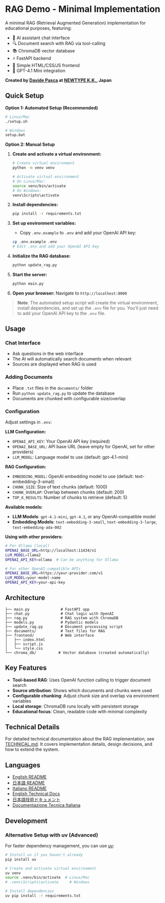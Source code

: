 # RAG Demo - Minimal Implementation

A minimal RAG (Retrieval Augmented Generation) implementation for educational purposes, featuring:

- 🤖 AI assistant chat interface
- 🔍 Document search with RAG via tool-calling
- 📚 ChromaDB vector database
- ⚡ FastAPI backend
- 🎨 Simple HTML/CSS/JS frontend
- 🔧 GPT-4.1 Mini integration

**Created by [Davide Pasca](https://github.com/dpasca) at [NEWTYPE K.K.](https://newtypekk.com), Japan**

## Quick Setup

**Option 1: Automated Setup (Recommended)**
```bash
# Linux/Mac
./setup.sh

# Windows
setup.bat
```

**Option 2: Manual Setup**

1. **Create and activate a virtual environment:**
   ```bash
   # Create virtual environment
   python -m venv venv

   # Activate virtual environment
   # On Linux/Mac:
   source venv/bin/activate
   # On Windows:
   venv\Scripts\activate
   ```

2. **Install dependencies:**
   ```bash
   pip install -r requirements.txt
   ```

3. **Set up environment variables:**
   - Copy `.env.example` to `.env` and add your OpenAI API key:
   ```bash
   cp .env.example .env
   # Edit .env and add your OpenAI API key
   ```

4. **Initialize the RAG database:**
   ```bash
   python update_rag.py
   ```

5. **Start the server:**
   ```bash
   python main.py
   ```

6. **Open your browser:**
   Navigate to `http://localhost:8000`

> **Note**: The automated setup script will create the virtual environment, install dependencies, and set up the `.env` file for you. You'll just need to add your OpenAI API key to the `.env` file.

## Usage

### Chat Interface
- Ask questions in the web interface
- The AI will automatically search documents when relevant
- Sources are displayed when RAG is used

### Adding Documents
- Place `.txt` files in the `documents/` folder
- Run `python update_rag.py` to update the database
- Documents are chunked with configurable size/overlap

### Configuration
Adjust settings in `.env`:

**LLM Configuration:**
- `OPENAI_API_KEY`: Your OpenAI API key (required)
- `OPENAI_BASE_URL`: API base URL (leave empty for OpenAI, set for other providers)
- `LLM_MODEL`: Language model to use (default: gpt-4.1-mini)

**RAG Configuration:**
- `EMBEDDING_MODEL`: OpenAI embedding model to use (default: text-embedding-3-small)
- `CHUNK_SIZE`: Size of text chunks (default: 1000)
- `CHUNK_OVERLAP`: Overlap between chunks (default: 200)
- `TOP_K_RESULTS`: Number of chunks to retrieve (default: 5)

**Available models:**
- **LLM Models**: `gpt-4.1-mini`, `gpt-4.1`, or any OpenAI-compatible model
- **Embedding Models**: `text-embedding-3-small`, `text-embedding-3-large`, `text-embedding-ada-002`

**Using with other providers:**
```bash
# For Ollama (local)
OPENAI_BASE_URL=http://localhost:11434/v1
LLM_MODEL=llama2
OPENAI_API_KEY=ollama  # Can be anything for Ollama

# For other OpenAI-compatible APIs
OPENAI_BASE_URL=https://your-provider.com/v1
LLM_MODEL=your-model-name
OPENAI_API_KEY=your-api-key
```

## Architecture

```
├── main.py              # FastAPI app
├── chat.py              # Chat logic with OpenAI
├── rag.py               # RAG system with ChromaDB
├── models.py            # Pydantic models
├── update_rag.py        # Document processing script
├── documents/           # Text files for RAG
├── frontend/            # Web interface
│   ├── index.html
│   ├── script.js
│   └── style.css
└── chroma_db/          # Vector database (created automatically)
```

## Key Features

- **Tool-based RAG**: Uses OpenAI function calling to trigger document search
- **Source attribution**: Shows which documents and chunks were used
- **Configurable chunking**: Adjust chunk size and overlap via environment variables
- **Local storage**: ChromaDB runs locally with persistent storage
- **Educational focus**: Clean, readable code with minimal complexity

## Technical Details

For detailed technical documentation about the RAG implementation, see [TECHNICAL.md](TECHNICAL.md). It covers implementation details, design decisions, and how to extend the system.

## Languages

- [English README](README.md)
- [日本語 README](README_ja.md)
- [Italiano README](README_it.md)
- [English Technical Docs](TECHNICAL.md)
- [日本語技術ドキュメント](TECHNICAL_ja.md)
- [Documentazione Tecnica Italiana](TECHNICAL_it.md)

## Development

### Alternative Setup with uv (Advanced)
For faster dependency management, you can use [uv](https://github.com/astral-sh/uv):
```bash
# Install uv if you haven't already
pip install uv

# Create and activate virtual environment
uv venv
source .venv/bin/activate  # Linux/Mac
# .venv\Scripts\activate     # Windows

# Install dependencies
uv pip install -r requirements.txt
```